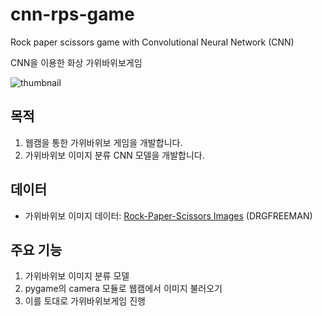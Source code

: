 # cnn-rps-game
Rock paper scissors game with Convolutional Neural Network (CNN)

CNN을 이용한 화상 가위바위보게임

![thumbnail](https://user-images.githubusercontent.com/46846964/206861844-13c92878-c9ec-42c4-a578-9f5d46a978b5.png)



## 목적

1. 웹캠을 통한 가위바위보 게임을 개발합니다.
2. 가위바위보 이미지 분류 CNN 모델을 개발합니다.

## 데이터
- 가위바위보 이미지 데이터: [Rock-Paper-Scissors Images](https://www.kaggle.com/datasets/drgfreeman/rockpaperscissors) (DRGFREEMAN)


## 주요 기능
1. 가위바위보 이미지 분류 모델
2. pygame의 camera 모듈로 웹캠에서 이미지 불러오기
3. 이를 토대로 가위바위보게임 진행
